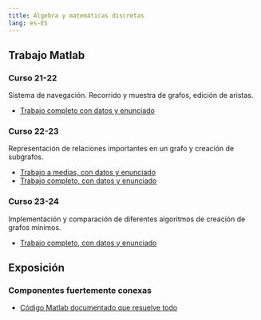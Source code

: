 ```yaml
---
title: Álgebra y matemáticas discretas
lang: es-ES
---
```


## Trabajo Matlab

### Curso 21-22

Sistema de navegación.
Recorrido y muestra de grafos, edición de aristas.

- [Trabajo completo con datos y enunciado](https://github.com/RedBed24/Algebra_Matlab_2122)

### Curso 22-23

Representación de relaciones importantes en un grafo y creación de subgrafos.

- [Trabajo a medias, con datos y enunciado](https://github.com/RedBed24/Algebra_Matlab_2223/tree/code_1/master)
- [Trabajo completo, con datos y enunciado](https://github.com/RedBed24/Algebra_Matlab_2223/tree/code_2/master)

### Curso 23-24

Implementación y comparación de diferentes algoritmos de creación de grafos mínimos.

- [Trabajo completo, con datos y enunciado](https://github.com/RedBed24/Algebra_Matlab_2324)

## Exposición

### Componentes fuertemente conexas

- [Código Matlab documentado que resuelve todo](https://github.com/RedBed24/Algebra_Exposicion_2122)

